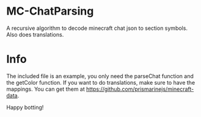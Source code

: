 # MC-ChatParsing
A recursive algorithm to decode minecraft chat json to section symbols. Also does translations.

# Info
The included file is an example, you only need the parseChat function and the getColor function. If you want to do translations, make sure to have the mappings. You can get them at https://github.com/prismarinejs/minecraft-data.



Happy botting!
